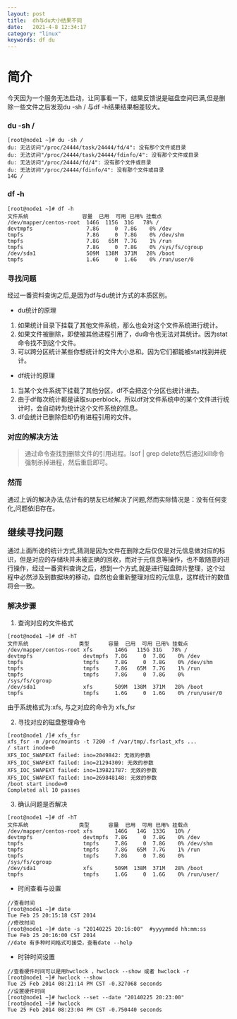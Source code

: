 ```yaml
---
layout: post
title:  dh与du大小结果不同
date:   2021-4-8 12:34:17
category: "linux"
keywords: df du
---
```


# 简介

今天因为一个服务无法启动，让同事看一下，结果反馈说是磁盘空间已满,但是删除一些文件之后发现du -sh / 与df -h结果结果相差较大。

### du -sh /
``` 
[root@node1 ~]# du -sh /
du: 无法访问"/proc/24444/task/24444/fd/4": 没有那个文件或目录
du: 无法访问"/proc/24444/task/24444/fdinfo/4": 没有那个文件或目录
du: 无法访问"/proc/24444/fd/4": 没有那个文件或目录
du: 无法访问"/proc/24444/fdinfo/4": 没有那个文件或目录
14G /
```

### df -h

```
[root@node1 ~]# df -h
文件系统                 容量  已用  可用 已用% 挂载点
/dev/mapper/centos-root  146G  115G  31G   78% /
devtmpfs                 7.8G     0  7.8G    0% /dev
tmpfs                    7.8G     0  7.8G    0% /dev/shm
tmpfs                    7.8G   65M  7.7G    1% /run
tmpfs                    7.8G     0  7.8G    0% /sys/fs/cgroup
/dev/sda1                509M  138M  371M   28% /boot
tmpfs                    1.6G     0  1.6G    0% /run/user/0
```

### 寻找问题

经过一番资料查询之后,是因为df与du统计方式的本质区别。  

* du统计的原理
1. 如果统计目录下挂载了其他文件系统，那么也会对这个文件系统进行统计。
2. 如果文件被删除，即使被其他进程引用了，du命令也无法对其统计。因为stat命令找不到这个文件。
3. 可以跨分区统计某些你想统计的文件大小总和。因为它们都能被stat找到并统计。

* df统计的原理
1. 当某个文件系统下挂载了其他分区，df不会把这个分区也统计进去。
2. 由于df每次统计都是读取superblock，所以df对文件系统中的某个文件进行统计时，会自动转为统计这个文件系统的信息。
3. df会统计已删除但却仍有进程引用的文件。

### 对应的解决方法

>通过命令查找到删除文件的引用进程。lsof | grep delete然后通过kill命令强制杀掉进程，然后重启即可。  

### 然而

通过上诉的解决办法,估计有的朋友已经解决了问题,然而实际情况是：没有任何变化,问题依旧存在。  

## 继续寻找问题
通过上面所说的统计方式,猜测是因为文件在删除之后仅仅是对元信息做对应的标识，但是对应的存储块并未被正确的回收，而对于元信息等操作，也不敢随意的进行操作，经过一番资料查询之后，想到一个方式,就是进行磁盘碎片整理，这个过程中必然涉及到数据块的移动，自然也会重新整理对应的元信息，这样统计的数值将会一致。

### 解决步骤 

1. 查询对应的文件格式   

```  
[root@node1 ~]# df -hT
文件系统                类型      容量  已用  可用 已用% 挂载点
/dev/mapper/centos-root xfs       146G   115G 31G   78% /
devtmpfs                devtmpfs  7.8G     0  7.8G    0% /dev
tmpfs                   tmpfs     7.8G     0  7.8G    0% /dev/shm
tmpfs                   tmpfs     7.8G   65M  7.7G    1% /run
tmpfs                   tmpfs     7.8G     0  7.8G    0% /sys/fs/cgroup
/dev/sda1               xfs       509M  138M  371M   28% /boot
tmpfs                   tmpfs     1.6G     0  1.6G    0% /run/user/0   
```  

由于系统格式为:xfs, 与之对应的命令为 xfs_fsr

2. 寻找对应的磁盘整理命令

```
[root@node1 /]# xfs_fsr
xfs_fsr -m /proc/mounts -t 7200 -f /var/tmp/.fsrlast_xfs ...
/ start inode=0
XFS_IOC_SWAPEXT failed: ino=2049842: 无效的参数
XFS_IOC_SWAPEXT failed: ino=21294309: 无效的参数
XFS_IOC_SWAPEXT failed: ino=139821787: 无效的参数
XFS_IOC_SWAPEXT failed: ino=269848148: 无效的参数
/boot start inode=0
Completed all 10 passes
```

3. 确认问题是否解决

```
[root@node1 ~]# df -hT
文件系统                类型      容量  已用  可用 已用% 挂载点
/dev/mapper/centos-root xfs       146G   14G  133G   10% /
devtmpfs                devtmpfs  7.8G     0  7.8G    0% /dev
tmpfs                   tmpfs     7.8G     0  7.8G    0% /dev/shm
tmpfs                   tmpfs     7.8G   65M  7.7G    1% /run
tmpfs                   tmpfs     7.8G     0  7.8G    0% /sys/fs/cgroup
/dev/sda1               xfs       509M  138M  371M   28% /boot
tmpfs                   tmpfs     1.6G     0  1.6G    0% /run/user/
```


- 时间查看与设置

```
//查看时间
[root@node1 ~]# date
Tue Feb 25 20:15:18 CST 2014
//修改时间
[root@node1 ~]# date -s "20140225 20:16:00"  #yyyymmdd hh:mm:ss
Tue Feb 25 20:16:00 CST 2014
//date 有多种时间格式可接受，查看date --help
```

- 时钟时间设置 

```
//查看硬件时间可以是用hwclock ，hwclock --show 或者 hwclock -r
[root@node1 ~]# hwclock --show
Tue 25 Feb 2014 08:21:14 PM CST -0.327068 seconds
//设置硬件时间
[root@node1 ~]# hwclock --set --date "20140225 20:23:00"
[root@node1 ~]# hwclock
Tue 25 Feb 2014 08:23:04 PM CST -0.750440 seconds
```
